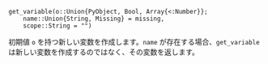 ```
get_variable(o::Union{PyObject, Bool, Array{<:Number}}; 
    name::Union{String, Missing} = missing, 
    scope::String = "")
```

初期値 `o` を持つ新しい変数を作成します。`name` が存在する場合、`get_variable` は新しい変数を作成するのではなく、その変数を返します。
